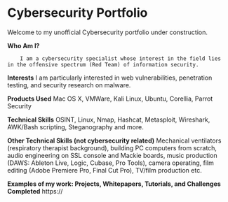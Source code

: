 # Cybersecurity Portfolio

Welcome to my unofficial Cybersecurity portfolio under construction. 

<b>Who Am I?</b>

        I am a cybersecurity specialist whose interest in the field lies in the offensive spectrum (Red Team) of information security. 

<b>Interests</b>
        I am particularly interested in web vulnerabilities, penetration testing, and security research on malware.

<b>Products Used</b>
        Mac OS X, VMWare, Kali Linux, Ubuntu, Corellia, Parrot Security

<b>Technical Skills</b>
        OSINT, Linux, Nmap, Hashcat, Metasploit, Wireshark, AWK/Bash scripting, Steganography and more.

<b>Other Technical Skills (not cybersecurity related)</b>
        Mechanical ventilators (respiratory therapist background), building PC computers from scratch, audio engineering on SSL console and Mackie boards, music production (DAWS: Ableton Live, Logic, Cubase, Pro Tools), camera operating, film editing (Adobe Premiere Pro, Final Cut Pro), TV/film production etc.

<b>Examples of my work: Projects, Whitepapers, Tutorials, and Challenges Completed</b>
    https://